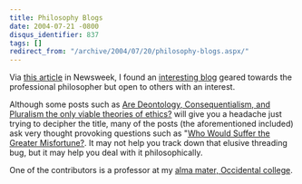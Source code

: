 ```yaml
---
title: Philosophy Blogs
date: 2004-07-21 -0800
disqus_identifier: 837
tags: []
redirect_from: "/archive/2004/07/20/philosophy-blogs.aspx/"
---
```


Via [this article](http://msnbc.msn.com/id/5457020/site/newsweek/) in
Newsweek, I found an [interesting blog](http://peasoup.typepad.com/)
geared towards the professional philosopher but open to others with an
interest.

Although some posts such as [Are Deontology, Consequentialism, and
Pluralism the only viable theories of
ethics?](http://peasoup.typepad.com/peasoup/2004/07/are_deontology_.html)
will give you a headache just trying to decipher the title, many of the
posts (the aforementioned included) ask very thought provoking questions
such as "[Who Would Suffer the Greater
Misfortune?](http://peasoup.typepad.com/peasoup/2004/07/who_would_suffe.html).
It may not help you track down that elusive threading bug, but it may
help you deal with it philosophically.

One of the contributors is a professor at my [alma mater, Occidental
college](http://www.oxy.edu/).

